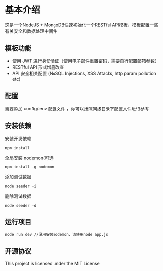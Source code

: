 # 基本介绍

这是一个NodeJS + MongoDB快速初始化一个RESTful API模板，模板配置一些有关安全和数据处理中间件

## 模板功能
* 使用 JWT 进行身份验证（使用电子邮件重置密码，需要自行配置邮箱参数）
* RESTful API 形式增删改查
* API 安全相关配置 (NoSQL Injections, XSS Attacks, http param pollution etc)

## 配置

需要添加 config/.env 配置文件 ，你可以按照同级目录下配置文件进行参考


## 安装依赖
安装开发依赖
``` console
npm install
```

全局安装 nodemon(可选)
``` console
npm install -g nodemon
```

添加测试数据
``` console
node seeder -i
```

删除测试数据
``` console
node seeder -d
```

## 运行项目
``` console
node run dev //没用安装nodemon，请使用node app.js
```

## 开源协议

This project is licensed under the MIT License
